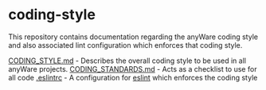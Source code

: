 # coding-style

This repository contains documentation regarding the anyWare coding style and also associated lint configuration which enforces that coding style.

[CODING_STYLE.md](CODING_STYLE.md) - Describes the overall coding style to be used in all anyWare projects.
[CODING_STANDARDS.md](CODING_STANDARDS.md) - Acts as a checklist to use for all code
[.eslintrc](.eslintrc) - A configuration for [eslint](http://eslint.org) which enforces the coding style
